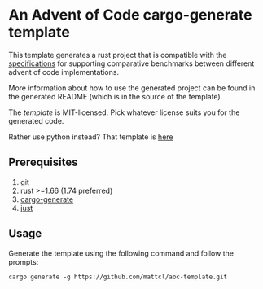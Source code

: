 # An Advent of Code cargo-generate template

This template generates a rust project that is compatible with the
[specifications](https://github.com/mattcl/aoc-benchmarks/blob/master/SPECIFICATION.md)
for supporting comparative benchmarks between different advent of code
implementations.

More information about how to use the generated project can be found in the
generated README (which is in the source of the template).

The _template_ is MIT-licensed. Pick whatever license suits you for the
generated code.

Rather use python instead? That template is
[here](https://github.com/mattcl/aoc-python-template)


## Prerequisites

1. git
2. rust >=1.66 (1.74 preferred)
3. [cargo-generate](https://crates.io/crates/cargo-generate)
4. [just](https://github.com/casey/just#packages)


## Usage

Generate the template using the following command and follow the prompts:
```
cargo generate -g https://github.com/mattcl/aoc-template.git
```
